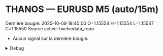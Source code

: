 # THANOS — EURUSD M5 (auto/15m)
Dernière bougie: 2025-10-09 19:40:00  O=1.15554  H=1.15554  L=1.15547  C=1.15550
Source active: twelvedata_repo

- Aucun signal sur la dernière bougie.

<details><summary>Debug</summary>

- TD_API_KEY manquant.

</details>